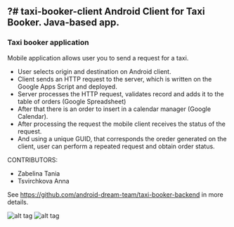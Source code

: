 ?# taxi-booker-client
Android Client for Taxi Booker. Java-based app.
---

### Taxi booker application

Mobile application allows user you to send a request for a taxi.
* User selects origin and destination on Android client.
* Client sends an HTTP request to the server, which is written on the Google Apps Script and deployed.
* Server processes the HTTP request, validates record and adds it to the table of orders (Google Spreadsheet)
* After that there is an order to insert in a calendar manager (Google Calendar).
* After processing the request the mobile client receives the status of the request.
* And using a unique GUID, that corresponds the oreder generated on the client, user can perform a repeated request and obtain order status.

CONTRIBUTORS:

* Zabelina Tania
* Tsvirchkova Anna


See https://github.com/android-dream-team/taxi-booker-backend in more details.

![alt tag](https://github.com/android-dream-team/taxi-booker-client/blob/15798bb7d227705fcbe17c4ca9949accdee5e003/ddms1.png)
![alt tag](https://github.com/android-dream-team/taxi-booker-client/blob/15798bb7d227705fcbe17c4ca9949accdee5e003/ddms2.png)
